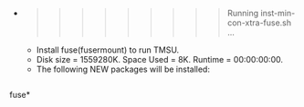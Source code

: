 * >>>>>>>>> Running inst-min-con-xtra-fuse.sh ...
  * Install fuse(fusermount) to run TMSU.
  * Disk size = 1559280K. Space Used = 8K. Runtime = 00:00:00:00.
  * The following NEW packages will be installed:
  ```bash
fuse*
  ```
